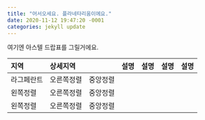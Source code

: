 ```yaml
---
title: "어서오세요. 플라네타리움이에요."
date: 2020-11-12 19:47:20 -0001
categories: jekyll update
---
```



여기엔 아스텔 드랍표를 그릴거에요.

|지역|상세지역||설명|설명|설명|설명|
|:---|:---|:---:|:---:|:---:|:---:|:---:|
|라그페란트|오른쪽정렬|중앙정렬|
|왼쪽정렬|오른쪽정렬|중앙정렬|
|왼쪽정렬|오른쪽정렬|중앙정렬|
